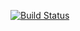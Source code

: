 [![Build Status](https://travis-ci.org/jb255/libunit.svg?token=jx94RwLxRNfQ8sEDNdjV&branch=master)](https://travis-ci.org/jb255/libunit)
